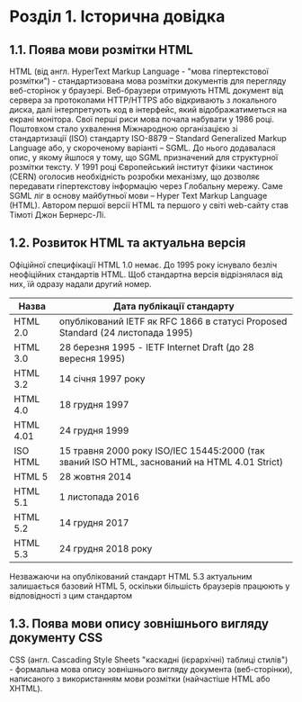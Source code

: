 # Розділ 1. Історична довідка

## 1.1. Поява мови розмітки HTML

HTML (від англ. HyperText Markup Language - "мова гіпертекстової розмітки") - стандартизована мова розмітки документів для перегляду веб-сторінок у браузері. Веб-браузери отримують HTML документ від сервера за протоколами HTTP/HTTPS або відкривають з локального диска, далі інтерпретують код в інтерфейс, який відображатиметься на екрані монітора.
Свої перші риси мова почала набувати у 1986 році. Поштовхом стало ухвалення Міжнародною організацією зі стандартизації (ISO) стандарту ISO-8879 – Standard Generalized Markup Language або, у скороченому варіанті – SGML. До нього додавалася опис, у якому йшлося у тому, що SGML призначений для структурної розмітки тексту.
У 1991 році Європейський інститут фізики частинок (CERN) оголосив необхідність розробки механізму, що дозволяє передавати гіпертекстову інформацію через Глобальну мережу. Саме SGML ліг в основу майбутньої мови – Hyper Text Markup Language (HTML).
Автором першої версії HTML та першого у світі web-сайту став Тімоті Джон Бернерс-Лі.

## 1.2. Розвиток HTML та актуальна версія

Офіційної специфікації HTML 1.0 немає. До 1995 року існувало безліч неофіційних стандартів HTML. Щоб стандартна версія відрізнялася від них, їй одразу надали другий номер.

|Назва|Дата публікації стандарту|
|--|--|
|HTML 2.0|опублікований IETF як RFC 1866 в статусі Proposed Standard (24 листопада 1995)|
|HTML 3.0|28 березня 1995 - IETF Internet Draft (до 28 вересня 1995)|
|HTML 3.2|14 січня 1997 року|
|HTML 4.0|18 грудня 1997|
|HTML 4.01|24 грудня 1999|
|ISO HTML|15 травня 2000 року ISO/IEC 15445:2000 (так званий ISO HTML, заснований на HTML 4.01 Strict)|
|HTML 5|28 жовтня 2014|
|HTML 5.1|1 листопада 2016|
|HTML 5.2|14 грудня 2017|
|HTML 5.3|24 грудня 2018 року|

Незважаючи на опублікований стандарт HTML 5.3 актуальним залишається базовий HTML 5, оскільки більшість браузерів працюють у відповідності з цим стандартом

## 1.3. Поява мови опису зовнішнього вигляду документу CSS

CSS (англ. Cascading Style Sheets "каскадні (ієрархічні) таблиці стилів") - формальна мова опису зовнішнього вигляду документа (веб-сторінки), написаного з використанням мови розмітки (найчастіше HTML або XHTML).